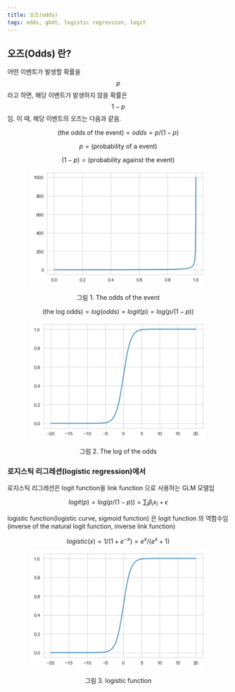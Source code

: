 ```yaml
---
title: 오즈(odds)
tags: odds, gbdt, logistic regression, logit
---
```



## 오즈(Odds) 란?
어떤 이벤트가 발생할 확률을 $$p$$라고 하면, 해당 이벤트가 발생하지 않을 확률은 $$1-p$$임. 이 때, 해당 이벤트의 오즈는 다음과 같음. 

$$ \text{(the odds of the event)} = odds = p/(1-p)$$

$$p = \text{(probability of a event)}$$

$$(1 - p) = \text{(probability against the event)}$$

<p align="center">
     <img width = "400" src="https://github.com/hyeondeok-seo/hyeondeok-seo.github.io/blob/master/pics/odds/odds.png">
</p>
<center>그림 1. The odds of the event</center>
<p></p>

$$ \text{(the log odds)} = log(odds) = logit(p) = log(p/(1-p))$$

<p align="center">
     <img width = "400" src="https://github.com/hyeondeok-seo/hyeondeok-seo.github.io/blob/master/pics/odds/logistic.png">
</p>
<center>그림 2. The log of the odds</center>
<p></p>


### 로지스틱 리그레션(logistic regression)에서
로지스틱 리그레션은 logit function을 link function 으로 사용하는 GLM 모델임 

$$logit(p) = log(p/(1-p)) = \sum_{i} \beta_{i} x_{i} + \epsilon$$

logistic function(logistic curve, sigmoid function) 은 logit function 의 역함수임(inverse of the natural logit function, inverse link function)

$$ logistic(x) = 1/(1+e^{-x}) = e^{x} / (e^{x} + 1)$$

<p align="center">
     <img width = "400" src="https://github.com/hyeondeok-seo/hyeondeok-seo.github.io/blob/master/pics/odds/logistic.png">
</p>
<center>그림 3. logistic function</center>
<p></p>

